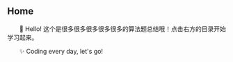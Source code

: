 ## Home

&emsp;&emsp;🤪 Hello! 这个是很多很多很多很多很多的算法题总结哦！点击右方的目录开始学习起来。

&emsp;&emsp;✨ Coding every day, let's go!
